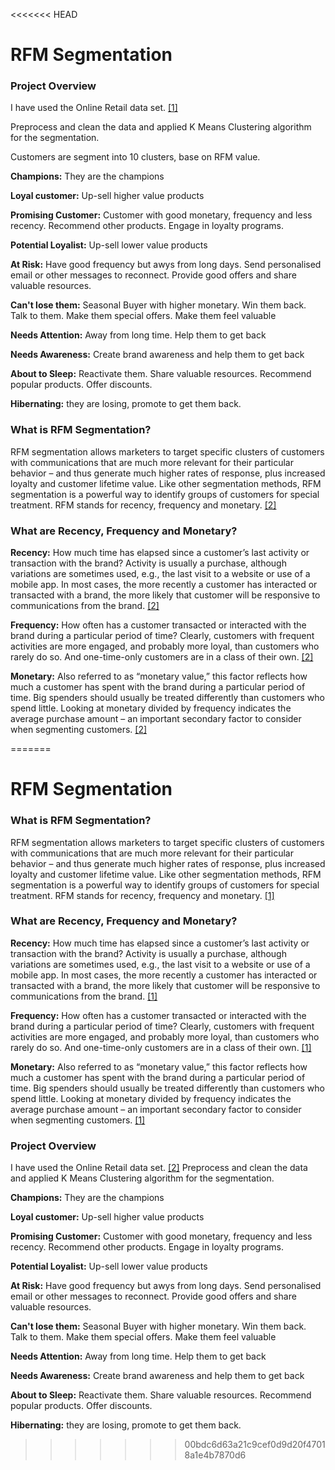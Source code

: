<<<<<<< HEAD
# RFM Segmentation
### Project Overview

I have used the Online Retail data set. [[1]](https://www.kaggle.com/datasets/tunguz/online-retail) 

Preprocess and clean the data and applied K Means Clustering algorithm for the segmentation. 

Customers are segment into 10 clusters, base on RFM value.

**Champions:** They are the champions

**Loyal customer:** Up-sell higher value products

**Promising Customer:** Customer with good monetary, frequency and less recency. Recommend other products. Engage in loyalty programs.

**Potential Loyalist:** Up-sell lower value products

**At Risk:** Have good frequency but awys from long days. Send personalised email or other messages to reconnect. Provide good offers and share valuable resources.

**Can't lose them:**  Seasonal Buyer with higher monetary. Win them back. Talk to them. Make them special offers. Make them feel valuable

**Needs Attention:** Away from long time. Help them to get back

**Needs Awareness:** Create brand awareness and help them to get back

**About to Sleep:** Reactivate them. Share valuable resources. Recommend popular products. Offer discounts.

**Hibernating:** they are losing, promote to get them back.

### What is RFM Segmentation?

RFM segmentation allows marketers to target specific clusters of customers with communications that are much more relevant for their particular behavior – and thus generate much higher rates of response, plus increased loyalty and customer lifetime value. Like other segmentation methods, RFM segmentation is a powerful way to identify groups of customers for special treatment. RFM stands for recency, frequency and monetary. [[2]](https://www.optimove.com/resources/learning-center/rfm-segmentation)

### What are Recency, Frequency and Monetary?

**Recency:** How much time has elapsed since a customer’s last activity or transaction with the brand? Activity is usually a purchase, although variations are sometimes used, e.g., the last visit to a website or use of a mobile app. In most cases, the more recently a customer has interacted or transacted with a brand, the more likely that customer will be responsive to communications from the brand. [[2]](https://www.optimove.com/resources/learning-center/rfm-segmentation)

**Frequency:** How often has a customer transacted or interacted with the brand during a particular period of time? Clearly, customers with frequent activities are more engaged, and probably more loyal, than customers who rarely do so. And one-time-only customers are in a class of their own. [[2]](https://www.optimove.com/resources/learning-center/rfm-segmentation)

**Monetary:** Also referred to as “monetary value,” this factor reflects how much a customer has spent with the brand during a particular period of time. Big spenders should usually be treated differently than customers who spend little. Looking at monetary divided by frequency indicates the average purchase amount – an important secondary factor to consider when segmenting customers. [[2]](https://www.optimove.com/resources/learning-center/rfm-segmentation)
  


=======
# RFM Segmentation

### What is RFM Segmentation?

RFM segmentation allows marketers to target specific clusters of customers with communications that are much more relevant for their particular behavior – and thus generate much higher rates of response, plus increased loyalty and customer lifetime value. Like other segmentation methods, RFM segmentation is a powerful way to identify groups of customers for special treatment. RFM stands for recency, frequency and monetary. [[1]](https://www.optimove.com/resources/learning-center/rfm-segmentation)

### What are Recency, Frequency and Monetary?

**Recency:** How much time has elapsed since a customer’s last activity or transaction with the brand? Activity is usually a purchase, although variations are sometimes used, e.g., the last visit to a website or use of a mobile app. In most cases, the more recently a customer has interacted or transacted with a brand, the more likely that customer will be responsive to communications from the brand. [[1]](https://www.optimove.com/resources/learning-center/rfm-segmentation)

**Frequency:** How often has a customer transacted or interacted with the brand during a particular period of time? Clearly, customers with frequent activities are more engaged, and probably more loyal, than customers who rarely do so. And one-time-only customers are in a class of their own. [[1]](https://www.optimove.com/resources/learning-center/rfm-segmentation)

**Monetary:** Also referred to as “monetary value,” this factor reflects how much a customer has spent with the brand during a particular period of time. Big spenders should usually be treated differently than customers who spend little. Looking at monetary divided by frequency indicates the average purchase amount – an important secondary factor to consider when segmenting customers. [[1]](https://www.optimove.com/resources/learning-center/rfm-segmentation)


### Project Overview

I have used the Online Retail data set. [[2]](https://www.kaggle.com/datasets/tunguz/online-retail) Preprocess and clean the data and applied K Means Clustering algorithm for the segmentation.   

**Champions:** They are the champions

**Loyal customer:** Up-sell higher value products

**Promising Customer:** Customer with good monetary, frequency and less recency. Recommend other products. Engage in loyalty programs.

**Potential Loyalist:** Up-sell lower value products

**At Risk:** Have good frequency but awys from long days. Send personalised email or other messages to reconnect. Provide good offers and share valuable resources.

**Can't lose them:**  Seasonal Buyer with higher monetary. Win them back. Talk to them. Make them special offers. Make them feel valuable

**Needs Attention:** Away from long time. Help them to get back

**Needs Awareness:** Create brand awareness and help them to get back

**About to Sleep:** Reactivate them. Share valuable resources. Recommend popular products. Offer discounts.

**Hibernating:** they are losing, promote to get them back.
>>>>>>> 00bdc6d63a21c9cef0d9d20f47018a1e4b7870d6
